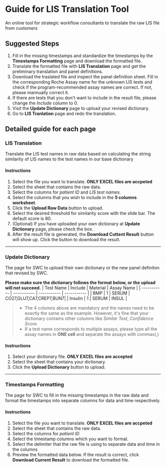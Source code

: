 # Guide for LIS Translation Tool
An online tool for strategic workflow consultants to translate the raw LIS file from customers


## Suggested Steps
1. Fill in the missing timestamps and standardize the timestamps by the **Timestamps Formatting** page and download the formatted file.
2. Translate the formatted file with **LIS Translation** page and get the preliminary translation and panel definitions.
3. Download the traslated file and inspect the panel definition sheet. Fill in the corresponding Roche Assay name for the unknown LIS tests and check if the program-recommended assay names are correct. If not, please mannually correct it.
4. If there are tests that you don't want to include in the result file, please change the *Include* column to 0.
5. Visit the **Update Dictionary** page to upload your revised dictionary.
6. Go to **LIS Tranlation** page and redo the translation.


## Detailed guide for each page
### LIS Translation
Translate the LIS test names in raw data based on calculating the string similarity of LIS names to the test names in our base dictionary
#### Instructions
1. Select the file you want to translate. **ONLY EXCEL files are accpeted**
2. Select the sheet that contains the raw data.
3. Select the columns for *patient ID* and *LIS test names*.
4. Select the columns that you wish to include in the **5 columns worksheet**.
5. Click the **Upload Raw Data** button to upload.
6. Select the desired threshold for similarity score with the slide bar. The default score is 80.
7. (Optional) If you have uploaded your own dictionary at **Update Dictionary** page, please check the box.
8. After the result file is generated, the **Download Cuttent Result** button will show up. Click the button to download the result.


---


### Update Dictionary
The page for SWC to upload their own dictionary or the new panel definiton that revised by SWC.

**Please make sure the dictionary follows the format below, or the upload will not succeed.**
| Test Name | Include | Material | Assay Name |
| ----------- | ----------- | ----------- | ----------- |
| BMP | 1 | SERUM | CO27,GLU7,CA7,CREP7,BUN7|
| Insulin | 1 | SERUM | INSUL |

> - The 4 columns above are mandatory and the names need to be exactly the same as the example. However, it's fine that your dictionary contains other columns like *Similar Test*, *Confidence Score*. 
> - If a test name corresponds to multiple assays, please type all the assay names in **ONE cell** and separate the assays with commas(,)

#### Instructions
1. Select your dictionary file. **ONLY EXCEL files are accepted**
2. Select the sheet that contains your dictionary.
3. Click the **Upload Dictionary** button to upload.


---


### Timestamps Formatting
The page for SWC to fill in the missing timestamps in the raw data and format the timestamps into separate columns for data and time respectively.

#### Instructions
1. Select the file you want to translate. **ONLY EXCEL files are accpeted**
2. Select the sheet that contains the raw data.
3. Select the columns for *patient ID*
4. Select the timestamp columns which you want to format.
5. Select the delimiter that the raw file is using to separate data and time in the columns
6. Preview the formatted data below. If the result is correct, click **Download Current Result** to download the formatted file.

  
